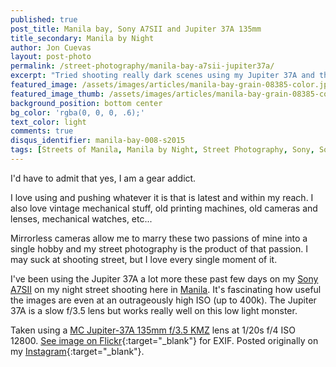```yaml
---
published: true
post_title: Manila bay, Sony A7SII and Jupiter 37A 135mm
title_secondary: Manila by Night
author: Jon Cuevas
layout: post-photo
permalink: /street-photography/manila-bay-a7sii-jupiter37a/
excerpt: "Tried shooting really dark scenes using my Jupiter 37A and the Sony A7SII"
featured_image: /assets/images/articles/manila-bay-grain-08385-color.jpg
featured_image_thumb: /assets/images/articles/manila-bay-grain-08385-color.jpg
background_position: bottom center
bg_color: 'rgba(0, 0, 0, .6);'
text_color: light
comments: true
disqus_identifier: manila-bay-008-s2015
tags: [Streets of Manila, Manila by Night, Street Photography, Sony, Sony A7Sii, Jupiter 37A, Manila, Photography, Mirrorless]
---
```

<p class="lead">I'd have to admit that yes, I am a gear addict.</p>

I love using and pushing whatever it is that is latest and within my reach. I also love vintage mechanical stuff, old printing machines, old cameras and lenses, mechanical watches, etc... 

Mirrorless cameras allow me to marry these two passions of mine into a single hobby and my street photography is the product of that passion. I may suck at shooting street, but I love every single moment of it.

I've been using the Jupiter 37A a lot more these past few days on my [Sony A7SII][5] on my night street shooting here in [Manila][4]. It's fascinating how useful the images are even at an outrageously high ISO (up to 400k). The Jupiter 37A is a slow f/3.5 lens but works really well on this low light monster.

Taken using a [MC Jupiter-37A 135mm f/3.5 KMZ][6] lens at 1/20s f/4 ISO 12800. [See image on Flickr][1]{:target="_blank"} for EXIF. Posted originally on my [Instagram][2]{:target="_blank"}.

[1]: https://www.flickr.com/photos/archondigital/23941689632/
[2]: https://www.instagram.com/p/_41masGq-U/
[4]: /topic/manila-by-night/
[5]: /topic/sony-a7sii/
[6]: /topic/jupiter-37a/
